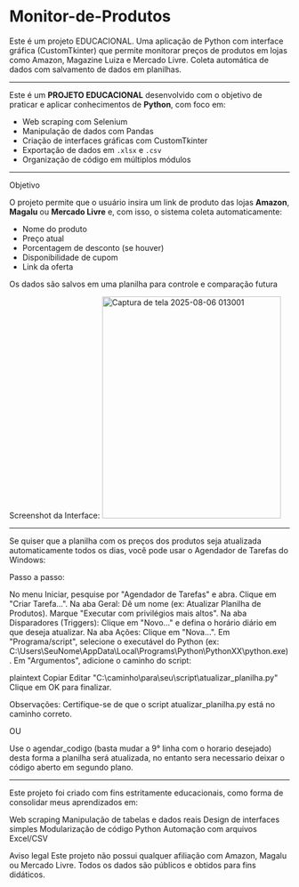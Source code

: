 # Monitor-de-Produtos
Este é um projeto EDUCACIONAL. Uma aplicação de Python com interface gráfica (CustomTkinter) que permite monitorar preços de produtos em lojas como Amazon, Magazine Luiza e Mercado Livre.  Coleta automática de dados com salvamento de dados em planilhas.

-----------------------------------------------------------------------------------------------------------------------------

Este é um **PROJETO EDUCACIONAL** desenvolvido com o objetivo de praticar e aplicar conhecimentos de **Python**, com foco em:

- Web scraping com Selenium
- Manipulação de dados com Pandas
- Criação de interfaces gráficas com CustomTkinter
- Exportação de dados em `.xlsx` e `.csv`
- Organização de código em múltiplos módulos

--------------------------------------------------

Objetivo

O projeto permite que o usuário insira um link de produto das lojas **Amazon**, **Magalu** ou **Mercado Livre** e, com isso, o sistema coleta automaticamente:

- Nome do produto
- Preço atual
- Porcentagem de desconto (se houver)
- Disponibilidade de cupom
- Link da oferta

Os dados são salvos em uma planilha para controle e comparação futura

Screenshot da Interface:
<img width="321" height="399" alt="Captura de tela 2025-08-06 013001" src="https://github.com/user-attachments/assets/f05ed071-1a49-4f69-ad20-193348b85fb6" />

--------------------------------------------------------------------------------------------------------------------------------------------------------------
Se quiser que a planilha com os preços dos produtos seja atualizada automaticamente todos os dias, você pode usar o Agendador de Tarefas do Windows:

 Passo a passo:

No menu Iniciar, pesquise por "Agendador de Tarefas" e abra.
Clique em "Criar Tarefa...".
Na aba Geral:
Dê um nome (ex: Atualizar Planilha de Produtos).
Marque "Executar com privilégios mais altos".
Na aba Disparadores (Triggers):
Clique em "Novo..." e defina o horário diário em que deseja atualizar.
Na aba Ações:
Clique em "Nova...".
Em "Programa/script", selecione o executável do Python (ex: C:\Users\SeuNome\AppData\Local\Programs\Python\PythonXX\python.exe).
Em "Argumentos", adicione o caminho do script:

plaintext
Copiar
Editar
"C:\caminho\para\seu\script\atualizar_planilha.py"
Clique em OK para finalizar.

Observações:
Certifique-se de que o script atualizar_planilha.py está no caminho correto.

OU

Use o agendar_codigo (basta mudar a 9° linha com o horario desejado)
desta forma a planilha será atualizada, no entanto sera necessario deixar o código aberto em segundo plano.

---------------------------------------------------------------------------------------------------------------------------------

Este projeto foi criado com fins estritamente educacionais, como forma de consolidar meus aprendizados em:

Web scraping
Manipulação de tabelas e dados reais
Design de interfaces simples
Modularização de código Python
Automação com arquivos Excel/CSV

Aviso legal
Este projeto não possui qualquer afiliação com Amazon, Magalu ou Mercado Livre.
Todos os dados são públicos e obtidos para fins didáticos.
